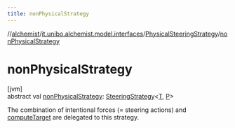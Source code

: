 ```yaml
---
title: nonPhysicalStrategy
---
```

//[alchemist](../../../index.html)/[it.unibo.alchemist.model.interfaces](../index.html)/[PhysicalSteeringStrategy](index.html)/[nonPhysicalStrategy](non-physical-strategy.html)



# nonPhysicalStrategy



[jvm]\
abstract val [nonPhysicalStrategy](non-physical-strategy.html): [SteeringStrategy](../-steering-strategy/index.html)<[T](index.html), [P](index.html)>



The combination of intentional forces (= steering actions) and [computeTarget](compute-target.html) are delegated to this strategy.




